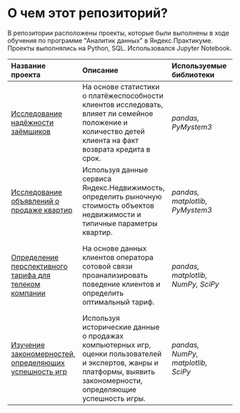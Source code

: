 # О чем этот репозиторий?

В репозитории расположены проекты, которые были выполнены в ходе обучения по программе "Аналитик данных" в Яндекс.Практикуме. Проекты выполнялись на Python, SQL. Использовался Jupyter Notebook.

| Название проекта | Описание | Используемые библиотеки | Навыки |
| :---------------------- | :---------------------- | :---------------------- | :---------------------- |
| [Исследование надёжности заёмщиков](credit_scoring) | На основе статистики о платёжеспособности клиентов исследовать, влияет ли семейное положение и количество детей клиента на факт возврата кредита в срок.| *pandas, PyMystem3* | предобработка данных, категоризация, лемматизация |
| [Исследование объявлений о продаже квартир](real_estate_market_analysis) | Используя данные сервиса Яндекс.Недвижимость, определить рыночную стоимость объектов недвижимости и типичные параметры квартир.| *pandas, matplotlib, PyMystem3* | предобработка данных, визуализация, категоризация, лемматизация, исследовательский анализ данных |
| [Определение перспективного тарифа для телеком компании](telecom_forecast) | На основе данных клиентов оператора сотовой связи проанализировать поведение клиентов и определить оптимальный тариф.| *pandas,  matplotlib, NumPy, SciPy* | предобработка данных, визуализация, описательная статистика, проверка статистических гипотез |
| [Изучение закономерностей, определяющих успешность игр](games_success) | Используя исторические данные о продажах компьютерных игр, оценки пользователей и экспертов, жанры и платформы, выявить закономерности, определяющие успешность игры.| *pandas, NumPy, matplotlib, SciPy* | предобработка данных, визуализация, исследовательский анализ данных, описательная статистика, проверка статистических гипотез |
